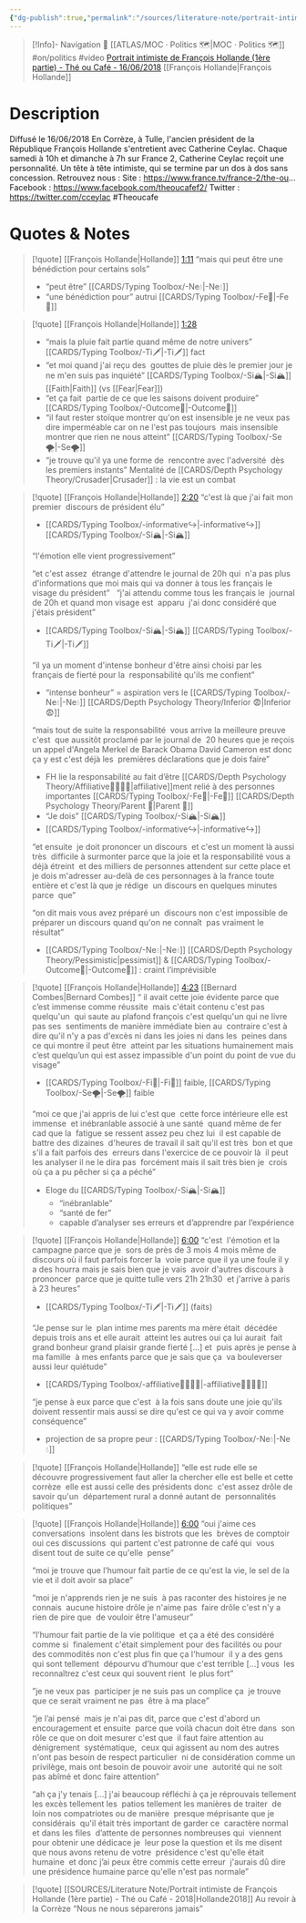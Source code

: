 ```yaml
---
{"dg-publish":true,"permalink":"/sources/literature-note/portrait-intimiste-de-francois-hollande-1ere-partie-the-ou-cafe-2018/","noteIcon":"","created":"2023-04-20T14:35:21.066+02:00","updated":"2023-04-20T16:53:14.813+02:00"}
---
```


> [!Info]- Navigation 💠
> [[ATLAS/MOC · Politics 🗺️\|MOC · Politics 🗺️]]  #on/politics #video 
> [Portrait intimiste de François Hollande (1ère partie) - Thé ou Café - 16/06/2018](https://www.youtube.com/watch?v=IYwLTmBnwKk) 
[[François Hollande\|François Hollande]]
# Description
Diffusé le 16/06/2018 En Corrèze, à Tulle, l'ancien président de la République François Hollande s'entretient avec Catherine Ceylac. Chaque samedi à 10h et dimanche à 7h sur France 2, Catherine Ceylac reçoit une personnalité. Un tête à tête intimiste, qui se termine par un dos à dos sans concession. Retrouvez nous : Site : https://www.france.tv/france-2/the-ou... Facebook : https://www.facebook.com/theoucafef2/ Twitter : https://twitter.com/cceylac #Theoucafe

# Quotes & Notes

> [!quote] [[François Hollande\|Hollande]] [1:11](https://youtu.be/IYwLTmBnwKk?t=71) 
> “mais qui peut être une bénédiction pour certains sols” 
> - “peut être” [[CARDS/Typing Toolbox/-Ne💧\|-Ne💧]]  
> - “une bénédiction pour” autrui [[CARDS/Typing Toolbox/-Fe💉\|-Fe💉]] 

> [!quote] [[François Hollande\|Hollande]]  [1:28](https://youtu.be/IYwLTmBnwKk?t=88) 
> - “mais la pluie fait partie quand même de notre univers” [[CARDS/Typing Toolbox/-Ti🗡️\|-Ti🗡️]] fact 
> - “et moi quand j'ai reçu des  gouttes de pluie dès le premier jour je  ne m'en suis pas inquiété” [[CARDS/Typing Toolbox/-Si🏔️\|-Si🏔️]] [[Faith\|Faith]] (vs [[Fear\|Fear]])
> - “et ça fait  partie de ce que les saisons doivent produire” [[CARDS/Typing Toolbox/-Outcome🎯\|-Outcome🎯]]   
> - “il faut rester stoïque montrer qu'on est insensible je ne veux pas dire imperméable car on ne l'est pas toujours  mais insensible montrer que rien ne nous atteint” [[CARDS/Typing Toolbox/-Se🌪️\|-Se🌪️]] 
> - “je trouve qu'il ya une forme de  rencontre avec l'adversité  dès les premiers instants” Mentalité de [[CARDS/Depth Psychology Theory/Crusader\|Crusader]] : la vie est un combat 

> [!quote] [[François Hollande\|Hollande]] [2:20](https://www.youtube.com/watch?v=IYwLTmBnwKk&t=140s) 
> “c'est là que j'ai fait mon premier  discours de président élu” 
> - [[CARDS/Typing Toolbox/-informative↪️\|-informative↪️]] [[CARDS/Typing Toolbox/-Si🏔️\|-Si🏔️]] 
> 
> “l'émotion elle vient progressivement” 
> 
>  “et c'est assez  étrange d'attendre le journal de 20h qui  n'a pas plus d'informations que moi mais qui va donner à tous les français le  visage du président” 
>   
>  “j'ai attendu comme tous les français le  journal de 20h et quand mon visage est  apparu  j'ai donc considéré que j'étais président” 
>  - [[CARDS/Typing Toolbox/-Si🏔️\|-Si🏔️]] [[CARDS/Typing Toolbox/-Ti🗡️\|-Ti🗡️]] 
>  
>  “il ya un moment d'intense bonheur d'être ainsi choisi par les  français de fierté pour la  responsabilité qu'ils me confient” 
>  - “intense bonheur” = aspiration vers le [[CARDS/Typing Toolbox/-Ne💧\|-Ne💧]] [[CARDS/Depth Psychology Theory/Inferior 😨\|Inferior 😨]]  
>  
>  “mais tout de suite la responsabilité  vous arrive la meilleure preuve c'est  que aussitôt proclamé par le journal de  20 heures que je reçois un appel d'Angela Merkel de Barack Obama David Cameron est donc ça y est c'est déjà les  premières déclarations que je dois faire” 
>  - FH lie la responsabilité au fait d’être [[CARDS/Depth Psychology Theory/Affiliative👨‍👩‍👧‍👦\|affiliative]]ment relié à des personnes importantes  [[CARDS/Typing Toolbox/-Fe💉\|-Fe💉]]  [[CARDS/Depth Psychology Theory/Parent 🤨\|Parent 🤨]]
>  - “Je dois” [[CARDS/Typing Toolbox/-Si🏔️\|-Si🏔️]] 
>  - [[CARDS/Typing Toolbox/-informative↪️\|-informative↪️]] 
>  
>  “et ensuite  je doit prononcer un discours  et c'est un moment là aussi très  difficile à surmonter parce que la joie et la responsabilité vous a déjà étreint  et des milliers de personnes attendent sur cette place et je dois m'adresser au-delà de ces personnages à la france toute entière et c'est là que je rédige  un discours en quelques minutes parce  que” 
>  
>  “on dit mais vous avez préparé un  discours non c'est impossible de  préparer un discours quand qu'on ne connaît  pas vraiment le résultat” 
>  - [[CARDS/Typing Toolbox/-Ne💧\|-Ne💧]] [[CARDS/Depth Psychology Theory/Pessimistic\|pessimist]] & [[CARDS/Typing Toolbox/-Outcome🎯\|-Outcome🎯]] : craint l’imprévisible 

> [!quote] [[François Hollande\|Hollande]]  [4:23](https://youtu.be/IYwLTmBnwKk?t=263) [[Bernard Combes\|Bernard Combes]]
>  “ il avait cette joie évidente  parce que c’est immense comme réussite  mais c'était contenu c'est pas quelqu'un  qui saute au plafond françois c'est quelqu'un qui ne livre pas ses  sentiments de manière immédiate bien au  contraire c'est à dire qu'il n'y a pas d'excès ni dans les joies ni dans les  peines dans ce qui montre il peut être  atteint par les situations humainement mais c’est quelqu’un qui est assez impassible d'un point du point de vue du visage”  
>  - [[CARDS/Typing Toolbox/-Fi🔱\|-Fi🔱]] faible, [[CARDS/Typing Toolbox/-Se🌪️\|-Se🌪️]] faible 
>  
>   “moi ce que j'ai appris de lui c'est que  cette force intérieure elle est immense  et inébranlable associé à une santé  quand même de fer cad que la  fatigue se ressent assez peu chez lui  il est capable de battre des dizaines  d'heures de travail il sait qu'il est très  bon et que s'il a fait parfois des  erreurs dans l'exercice de ce pouvoir là  il peut les analyser il ne le dira pas  forcément mais il sait très bien je  crois où ça a pu pêcher si ça a péché” 
>   - Eloge du [[CARDS/Typing Toolbox/-Si🏔️\|-Si🏔️]] 
> 	  - “inébranlable” 
> 	  - “santé de fer” 
> 	  - capable d’analyser ses erreurs et d’apprendre par l’expérience 

> [!quote] [[François Hollande\|Hollande]] [6:00](https://youtu.be/IYwLTmBnwKk?t=361) 
> “c'est  l'émotion et la campagne parce que je  sors de près de 3 mois 4 mois même de  discours où il faut parfois forcer la  voie parce que il ya une foule il y a des hourra mais je sais bien que je vais  avoir d'autres discours à prononcer  parce que je quitte tulle vers 21h 21h30  et j'arrive à paris à 23 heures” 
> - [[CARDS/Typing Toolbox/-Ti🗡️\|-Ti🗡️]] (faits)
> 
> “Je pense sur le  plan intime mes parents ma mère était  décédée depuis trois ans et elle aurait  atteint les autres oui ça lui aurait  fait grand bonheur grand plaisir grande fierté […] et  puis après je pense à ma famille  à mes enfants parce que je sais que ça  va bouleverser aussi leur quiétude”  
> - [[CARDS/Typing Toolbox/-affiliative👨‍👩‍👧‍👦\|-affiliative👨‍👩‍👧‍👦]] 
> 
> “je pense à eux parce que c'est  à la fois sans doute une joie qu'ils doivent ressentir mais aussi se dire qu'est ce qui va y avoir comme conséquence” 
> - projection de sa propre peur : [[CARDS/Typing Toolbox/-Ne💧\|-Ne💧]] 
> 

> [!quote] [[François Hollande\|Hollande]] 
> “elle est rude elle se découvre progressivement faut aller la chercher elle est belle et cette corrèze  elle est aussi celle des présidents donc  c'est assez drôle de savoir qu'un  département rural a donné autant de  personnalités politiques”

> [!quote] [[François Hollande\|Hollande]] [6:00](https://youtu.be/IYwLTmBnwKk?t=361) 
> “oui j'aime ces conversations  insolent dans les bistrots que les  brèves de comptoir oui ces discussions  qui partent c'est patronne de café qui  vous disent tout de suite ce qu'elle  pense” 
> 
> “moi je trouve que l’humour fait partie de ce qu'est la vie, le sel de la  vie et il doit avoir sa place” 
> 
> “moi je n'apprends rien je ne suis  à pas raconter des histoires je ne connais  aucune histoire drôle je n'aime pas  faire drôle c'est n'y a rien de pire que  de vouloir être l'amuseur”
> 
> “l’humour fait partie de la vie politique  et ça a été des considéré comme si  finalement c'était simplement pour des facilités ou pour des commodités non c'est plus fin que ça l'humour  il y a des gens qui sont tellement  dépourvu d'humour que c'est terrible […] vous  les reconnaîtrez c'est ceux qui souvent rient  le plus fort” 
> 
>”je ne veux pas  participer je ne suis pas un complice ça  je trouve que ce serait vraiment ne pas  être à ma place”
>
>“je l’ai pensé  mais je n'ai pas dit, parce que c'est d'abord un encouragement et ensuite  parce que voilà chacun doit être dans  son rôle ce que on doit mesurer c'est que  il faut faire attention au dénigrement  systématique,  ceux qui agissent au nom des autres  n'ont pas besoin de respect particulier  ni de considération comme un privilège, mais ont besoin de pouvoir avoir une  autorité qui ne soit pas abîmé et donc faire attention” 
>
>“ah ça j'y tenais […] j'ai beaucoup réfléchi à ça je réprouvais tellement les excès tellement les  patios tellement les manières de traiter  de loin nos compatriotes ou de manière  presque méprisante que je considérais  qu'il était très important de garder ce  caractère normal et dans les files  d’attente de personnes nombreuses qui  viennent pour obtenir une dédicace je  leur pose la question et ils me disent  que nous avons retenu de votre  présidence c'est qu'elle était humaine  et donc j’ai peux être commis cette erreur  j'aurais dû dire une présidence humaine parce qu'elle n'est pas normale”


> [!quote] [[SOURCES/Literature Note/Portrait intimiste de François Hollande (1ère partie) - Thé ou Café - 2018\|Hollande2018]] Au revoir à la Corrèze 
> “Nous ne nous séparerons jamais”